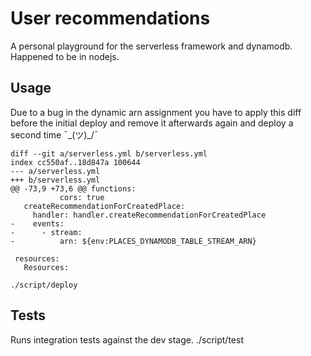 # User recommendations
A personal playground for the serverless framework and dynamodb. Happened to be in nodejs.

## Usage
Due to a bug in the dynamic arn assignment you have to apply this diff before the initial deploy and remove it afterwards again and deploy a second time ¯\_(ツ)_/¯

```
diff --git a/serverless.yml b/serverless.yml
index cc550af..18d847a 100644
--- a/serverless.yml
+++ b/serverless.yml
@@ -73,9 +73,6 @@ functions:
           cors: true
   createRecommendationForCreatedPlace:
     handler: handler.createRecommendationForCreatedPlace
-    events:
-      - stream:
-          arn: ${env:PLACES_DYNAMODB_TABLE_STREAM_ARN}

 resources:
   Resources:
```

    ./script/deploy

## Tests
Runs integration tests against the dev stage.
    ./script/test
